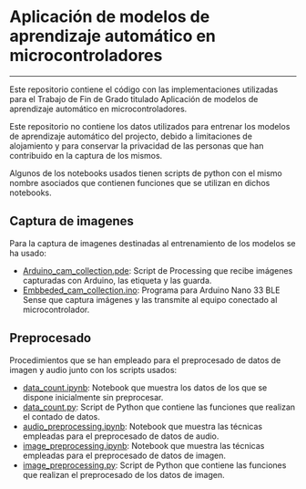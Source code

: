 # Aplicación de modelos de aprendizaje automático en microcontroladores

---
Este repositorio contiene el código con las implementaciones utilizadas para el Trabajo de Fin de Grado titulado
Aplicación de modelos de aprendizaje automático en microcontroladores.

Este repositorio no contiene los datos utilizados para entrenar los modelos de aprendizaje automático del projecto,
debido a limitaciones de alojamiento y para conservar la privacidad de las personas que han contribuido en la captura
de los mismos.

Algunos de los notebooks usados tienen scripts de python con el mismo nombre asociados que contienen funciones que se
utilizan en dichos notebooks.

## Captura de imagenes
Para la captura de imagenes destinadas al entrenamiento de los modelos se ha usado:
- [Arduino_cam_collection.pde](https://github.com/dainelli98/tfg-tinyml/blob/main/image%20capture/Arduino_cam_collection.pde):
  Script de Processing que recibe imágenes capturadas con Arduino, las etiqueta y las guarda.
- [Embbeded_cam_collection.ino](https://github.com/dainelli98/tfg-tinyml/blob/main/image%20capture/Embbeded_cam_collection/Embbeded_cam_collection.ino):
  Programa para Arduino Nano 33 BLE Sense que captura imágenes y las transmite al equipo conectado al microcontrolador.
  
## Preprocesado
Procedimientos que se han empleado para el preprocesado de datos de imagen y audio junto con los scripts usados:
- [data_count.ipynb](https://github.com/dainelli98/tfg-tinyml/blob/main/preprocessing/data_count.ipynb):
  Notebook que muestra los datos de los que se dispone inicialmente sin preprocesar.
- [data_count.py](https://github.com/dainelli98/tfg-tinyml/blob/main/preprocessing/data_count.py):
  Script de Python que contiene las funciones que realizan el contado de datos.
- [audio_preprocessing.ipynb](https://github.com/dainelli98/tfg-tinyml/blob/main/preprocessing/audio_preprocessing.ipynb):
  Notebook que muestra las técnicas empleadas para el preprocesado de datos de audio.
- [image_preprocessing.ipynb](https://github.com/dainelli98/tfg-tinyml/blob/main/preprocessing/image_preprocessing.ipynb):
  Notebook que muestra las técnicas empleadas para el preprocesado de datos de imagen.
- [image_preprocessing.py](https://github.com/dainelli98/tfg-tinyml/blob/main/preprocessing/image_preprocessing.py):
  Script de Python que contiene las funciones que realizan el preprocesado de los datos de imagen.